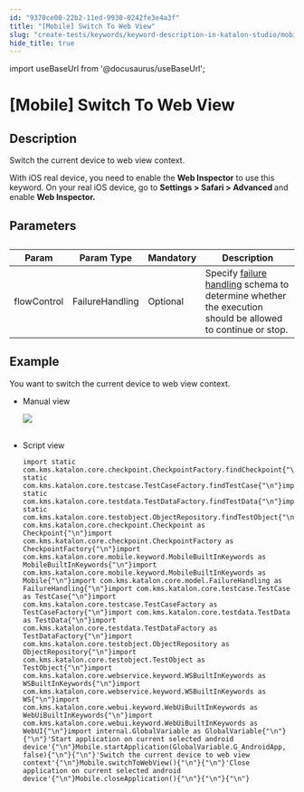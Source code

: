 ```yaml
---
id: "9370ce00-22b2-11ed-9930-0242fe3e4a3f"
title: "[Mobile] Switch To Web View"
slug: "create-tests/keywords/keyword-description-in-katalon-studio/mobile-keywords/mobile-switch-to-web-view"
hide_title: true
---
```

import useBaseUrl from '@docusaurus/useBaseUrl';


# <a id="id_0" class="anchor_top_offset"/><a id="ariaid-title1" class="anchor_top_offset"/>[Mobile] Switch To Web View


## <a id="id_0__id_1" class="anchor_top_offset"/>Description  

              
<p xmlns="http://www.w3.org/1999/xhtml" className="p">Switch the current device to web view context.</p> 
<p xmlns="http://www.w3.org/1999/xhtml" className="p">With iOS real device, you need to enable the <strong className="ph b">Web Inspector</strong> to use this keyword. On your real iOS device, go to <strong className="ph b">Settings &gt; Safari &gt; Advanced </strong>and enable <strong className="ph b">Web Inspector.</strong></p> 
      

## <a id="id_0__id_2" class="anchor_top_offset"/>Parameters  

              
<table xmlns="http://www.w3.org/1999/xhtml" className="table anchor_top_offset" id="id_0__3475505b-803f-44da-99fc-033fa83c7b30"><caption /><thead className="thead"><tr className><th className="entry anchor_top_offset" id="id_0__3475505b-803f-44da-99fc-033fa83c7b30__entry__1">Param</th><th className="entry anchor_top_offset" id="id_0__3475505b-803f-44da-99fc-033fa83c7b30__entry__2">Param Type</th><th className="entry anchor_top_offset" id="id_0__3475505b-803f-44da-99fc-033fa83c7b30__entry__3">Mandatory</th><th className="entry anchor_top_offset" id="id_0__3475505b-803f-44da-99fc-033fa83c7b30__entry__4">Description</th></tr></thead><tbody className="tbody"><tr className><td className="entry" headers="id_0__3475505b-803f-44da-99fc-033fa83c7b30__entry__1 id_0__3475505b-803f-44da-99fc-033fa83c7b30__entry__2 id_0__3475505b-803f-44da-99fc-033fa83c7b30__entry__3 id_0__3475505b-803f-44da-99fc-033fa83c7b30__entry__4 ">flowControl</td><td className="entry" headers="id_0__3475505b-803f-44da-99fc-033fa83c7b30__entry__1 id_0__3475505b-803f-44da-99fc-033fa83c7b30__entry__2 id_0__3475505b-803f-44da-99fc-033fa83c7b30__entry__3 id_0__3475505b-803f-44da-99fc-033fa83c7b30__entry__4 ">FailureHandling</td><td className="entry" headers="id_0__3475505b-803f-44da-99fc-033fa83c7b30__entry__1 id_0__3475505b-803f-44da-99fc-033fa83c7b30__entry__2 id_0__3475505b-803f-44da-99fc-033fa83c7b30__entry__3 id_0__3475505b-803f-44da-99fc-033fa83c7b30__entry__4 ">Optional</td><td className="entry" headers="id_0__3475505b-803f-44da-99fc-033fa83c7b30__entry__1 id_0__3475505b-803f-44da-99fc-033fa83c7b30__entry__2 id_0__3475505b-803f-44da-99fc-033fa83c7b30__entry__3 id_0__3475505b-803f-44da-99fc-033fa83c7b30__entry__4 ">Specify <a className="xref" href="/maintain/configure-failure-handling-settings-in-katalon-studio">failure handling</a> schema to         determine whether the execution should be allowed to continue or         stop.</td></tr></tbody></table> 
      

## <a id="id_0__id_3" class="anchor_top_offset"/>Example 

              
<p xmlns="http://www.w3.org/1999/xhtml" className="p">You want to switch the current device to web view context.</p> 
      
<ul xmlns="http://www.w3.org/1999/xhtml" className="ul"><li className="li">     <p className="p">Manual view</p>     <p className="p">       <img className="image" src={useBaseUrl("https://github.com/katalon-studio/docs-images/raw/master/katalon-studio/docs/mobile-switch-to-web-view/image2017-3-3-143A493A21.png")} /><br /><br />     </p>   </li><li className="li">     <p className="p">Script view </p>     <pre className="pre codeblock"><code>import static com.kms.katalon.core.checkpoint.CheckpointFactory.findCheckpoint{"\n"}import static com.kms.katalon.core.testcase.TestCaseFactory.findTestCase{"\n"}import static com.kms.katalon.core.testdata.TestDataFactory.findTestData{"\n"}import static com.kms.katalon.core.testobject.ObjectRepository.findTestObject{"\n"}import com.kms.katalon.core.checkpoint.Checkpoint as Checkpoint{"\n"}import com.kms.katalon.core.checkpoint.CheckpointFactory as CheckpointFactory{"\n"}import com.kms.katalon.core.mobile.keyword.MobileBuiltInKeywords as MobileBuiltInKeywords{"\n"}import com.kms.katalon.core.mobile.keyword.MobileBuiltInKeywords as Mobile{"\n"}import com.kms.katalon.core.model.FailureHandling as FailureHandling{"\n"}import com.kms.katalon.core.testcase.TestCase as TestCase{"\n"}import com.kms.katalon.core.testcase.TestCaseFactory as TestCaseFactory{"\n"}import com.kms.katalon.core.testdata.TestData as TestData{"\n"}import com.kms.katalon.core.testdata.TestDataFactory as TestDataFactory{"\n"}import com.kms.katalon.core.testobject.ObjectRepository as ObjectRepository{"\n"}import com.kms.katalon.core.testobject.TestObject as TestObject{"\n"}import com.kms.katalon.core.webservice.keyword.WSBuiltInKeywords as WSBuiltInKeywords{"\n"}import com.kms.katalon.core.webservice.keyword.WSBuiltInKeywords as WS{"\n"}import com.kms.katalon.core.webui.keyword.WebUiBuiltInKeywords as WebUiBuiltInKeywords{"\n"}import com.kms.katalon.core.webui.keyword.WebUiBuiltInKeywords as WebUI{"\n"}import internal.GlobalVariable as GlobalVariable{"\n"}{"\n"}'Start application on current selected android device'{"\n"}Mobile.startApplication(GlobalVariable.G_AndroidApp, false){"\n"}{"\n"}'Switch the current device to web view context'{"\n"}Mobile.switchToWebView(){"\n"}{"\n"}'Close application on current selected android device'{"\n"}Mobile.closeApplication(){"\n"}{"\n"}{"\n"}</code></pre>   </li></ul> 
      
